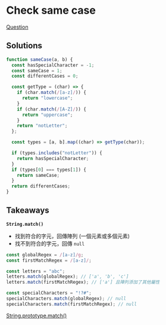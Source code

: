 # Check same case

[Question](https://www.codewars.com/kata/5dd462a573ee6d0014ce715b)

## Solutions

```javascript
function sameCase(a, b) {
  const hasSpecialCharacter = -1;
  const sameCase = 1;
  const differentCases = 0;

  const getType = (char) => {
    if (char.match(/[a-z]/)) {
      return "lowercase";
    }
    if (char.match(/[A-Z]/)) {
      return "uppercase";
    }
    return "notLetter";
  };

  const types = [a, b].map((char) => getType(char));

  if (types.includes("notLetter")) {
    return hasSpecialCharacter;
  }
  if (types[0] === types[1]) {
    return sameCase;
  }
  return differentCases;
}
```

## Takeaways

**`String.match()`**

- 找到符合的字元，回傳陣列 (一個元素或多個元素)
- 找不到符合的字元，回傳 `null`

```javascript
const globalRegex = /[a-z]/g;
const firstMatchRegex = /[a-z]/;

const letters = "abc";
letters.match(globalRegex); // ['a', 'b', 'c']
letters.match(firstMatchRegex); // ['a'] 且陣列添加了其他屬性

const specialCharacters = "!?#";
specialCharacters.match(globalRegex); // null
specialCharacters.match(firstMatchRegex); // null
```

[String.prototype.match()](https://developer.mozilla.org/en-US/docs/Web/JavaScript/Reference/Global_Objects/String/match)
